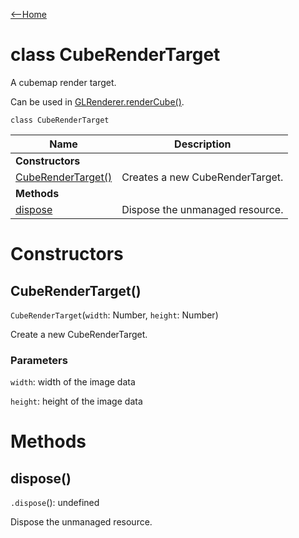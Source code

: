[<--Home](index.html)

# class CubeRenderTarget

A cubemap render target.

Can be used in [GLRenderer.renderCube()](GLRenderer.html#rendercube).

`class CubeRenderTarget`

| Name                                                          | Description                                                    |
| --------------------------------------------------------------| -------------------------------------------------------------- |
| **Constructors**                                              |                                                                |
| [CubeRenderTarget()](#cuberendertarget)                       | Creates a new CubeRenderTarget.                                |
| **Methods**                                                   |                                                                |
| [dispose](#dispose)                                           | Dispose the unmanaged resource.                                |

# Constructors

## CubeRenderTarget()

`CubeRenderTarget`(`width`: Number, `height`: Number)

Create a new CubeRenderTarget.

### Parameters

`width`: width of the image data

`height`: height of the image data

# Methods

## dispose()

`.dispose`(): undefined

Dispose the unmanaged resource.


